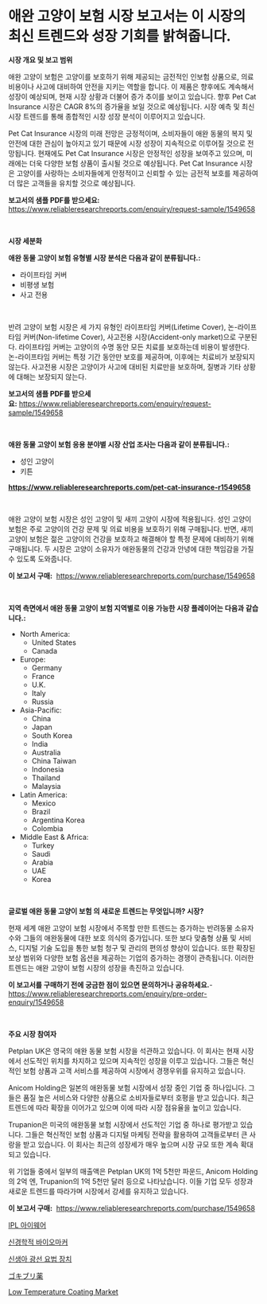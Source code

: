 <p><h1>애완 고양이 보험 시장 보고서는 이 시장의 최신 트렌드와 성장 기회를 밝혀줍니다.</h1></p><p><strong>시장 개요 및 보고 범위</strong></p>
<p><p>애완 고양이 보험은 고양이를 보호하기 위해 제공되는 금전적인 인보험 상품으로, 의료 비용이나 사고에 대비하여 안전을 지키는 역할을 합니다. 이 제품은 향후에도 계속해서 성장이 예상되며, 현재 시장 상황과 더불어 증가 추이를 보이고 있습니다. 향후 Pet Cat Insurance 시장은 CAGR 8%의 증가율을 보일 것으로 예상됩니다. 시장 예측 및 최신 시장 트렌드를 통해 종합적인 시장 성장 분석이 이루어지고 있습니다. </p><p>Pet Cat Insurance 시장의 미래 전망은 긍정적이며, 소비자들이 애완 동물의 복지 및 안전에 대한 관심이 높아지고 있기 때문에 시장 성장이 지속적으로 이루어질 것으로 전망됩니다. 현재에도 Pet Cat Insurance 시장은 안정적인 성장을 보여주고 있으며, 미래에는 더욱 다양한 보험 상품이 출시될 것으로 예상됩니다. Pet Cat Insurance 시장은 고양이를 사랑하는 소비자들에게 안정적이고 신뢰할 수 있는 금전적 보호를 제공하여 더 많은 고객들을 유치할 것으로 예상됩니다.</p></p>
<p><strong>보고서의 샘플 PDF를 받으세요:</strong> <a href="https://www.reliableresearchreports.com/enquiry/request-sample/1549658">https://www.reliableresearchreports.com/enquiry/request-sample/1549658</a></p>
<p>&nbsp;</p>
<p><strong>시장 세분화</strong></p>
<p><strong>애완 동물 고양이 보험 유형별 시장 분석은 다음과 같이 분류됩니다.:</strong></p>
<p><ul><li>라이프타임 커버</li><li>비평생 보험</li><li>사고 전용</li></ul></p>
<p>&nbsp;</p>
<p><p>반려 고양이 보험 시장은 세 가지 유형인 라이프타임 커버(Lifetime Cover), 논-라이프타임 커버(Non-lifetime Cover), 사고전용 시장(Accident-only market)으로 구분된다. 라이프타임 커버는 고양이의 수명 동안 모든 치료를 보호하는데 비용이 발생한다. 논-라이프타임 커버는 특정 기간 동안만 보호를 제공하며, 이후에는 치료비가 보장되지 않는다. 사고전용 시장은 고양이가 사고에 대비된 치료만을 보호하며, 질병과 기타 상황에 대해는 보장되지 않는다.</p></p>
<p><strong>보고서의 샘플 PDF를 받으세요:</strong>&nbsp;<a href="https://www.reliableresearchreports.com/enquiry/request-sample/1549658">https://www.reliableresearchreports.com/enquiry/request-sample/1549658</a></p>
<p>&nbsp;</p>
<p><strong> 애완 동물 고양이 보험 응용 분야별 시장 산업 조사는 다음과 같이 분류됩니다.:</strong></p>
<p><ul><li>성인 고양이</li><li>키튼</li></ul></p>
<p><strong><a href="https://www.reliableresearchreports.com/pet-cat-insurance-r1549658">https://www.reliableresearchreports.com/pet-cat-insurance-r1549658</a></strong></p>
<p>&nbsp;</p>
<p><p>애완 고양이 보험 시장은 성인 고양이 및 새끼 고양이 시장에 적용됩니다. 성인 고양이 보험은 주로 고양이의 건강 문제 및 의료 비용을 보호하기 위해 구매됩니다. 반면, 새끼 고양이 보험은 젊은 고양이의 건강을 보호하고 해결해야 할 특정 문제에 대비하기 위해 구매됩니다. 두 시장은 고양이 소유자가 애완동물의 건강과 안녕에 대한 책임감을 가질 수 있도록 도와줍니다.</p></p>
<p><strong>이 보고서 구매:</strong>&nbsp; <a href="https://www.reliableresearchreports.com/purchase/1549658">https://www.reliableresearchreports.com/purchase/1549658</a></p>
<p>&nbsp;</p>
<p><strong>지역 측면에서 애완 동물 고양이 보험 지역별로 이용 가능한 시장 플레이어는 다음과 같습니다.:</strong></p>
<p><ul>
    <li>
        North America:
        <ul>
            <li>United States</li>
            <li>Canada</li>
        </ul>
    </li>
    <li>
        Europe:
        <ul>
            <li>Germany</li>
            <li>France</li>
            <li>U.K.</li>
            <li>Italy</li>
            <li>Russia</li>
        </ul>
    </li>
    <li>
        Asia-Pacific:
        <ul>
            <li>China</li>
            <li>Japan</li>
            <li>South Korea</li>
            <li>India</li>
            <li>Australia</li>
            <li>China Taiwan</li>
            <li>Indonesia</li>
            <li>Thailand</li>
            <li>Malaysia</li>
        </ul>
    </li>
    <li>
        Latin America:
        <ul>
            <li>Mexico</li>
            <li>Brazil</li>
            <li>Argentina Korea</li>
            <li>Colombia</li>
        </ul>
    </li>
    <li>
        Middle East & Africa:
        <ul>
            <li>Turkey</li>
            <li>Saudi</li>
            <li>Arabia</li>
            <li>UAE</li>
            <li>Korea</li>
        </ul>
    </li>
    </ul></p>
<p>&nbsp;</p>
<p><strong>글로벌 애완 동물 고양이 보험 의 새로운 트렌드는 무엇입니까? 시장?</strong></p>
<p><p>현재 세계 애완 고양이 보험 시장에서 주목할 만한 트렌드는 증가하는 반려동물 소유자 수와 그들의 애완동물에 대한 보호 의식의 증가입니다. 또한 보다 맞춤형 상품 및 서비스, 디지털 기술 도입을 통한 보험 청구 및 관리의 편의성 향상이 있습니다. 또한 확장된 보상 범위와 다양한 보험 옵션을 제공하는 기업의 증가하는 경쟁이 관측됩니다. 이러한 트렌드는 애완 고양이 보험 시장의 성장을 촉진하고 있습니다.</p></p>
<p><strong>이 보고서를 구매하기 전에 궁금한 점이 있으면 문의하거나 공유하세요.</strong>- <a href="https://www.reliableresearchreports.com/enquiry/pre-order-enquiry/1549658">https://www.reliableresearchreports.com/enquiry/pre-order-enquiry/1549658</a></p>
<p>&nbsp;</p>
<p><strong>주요 시장 참여자</strong></p>
<p><p>Petplan UK은 영국의 애완 동물 보험 시장을 석관하고 있습니다. 이 회사는 현재 시장에서 선도적인 위치를 차지하고 있으며 지속적인 성장을 이루고 있습니다. 그들은 혁신적인 보험 상품과 고객 서비스를 제공하여 시장에서 경쟁우위를 유지하고 있습니다. </p><p>Anicom Holding은 일본의 애완동물 보험 시장에서 성장 중인 기업 중 하나입니다. 그들은 품질 높은 서비스와 다양한 상품으로 소비자들로부터 호평을 받고 있습니다. 최근 트렌드에 따라 확장을 이어가고 있으며 이에 따라 시장 점유율을 높이고 있습니다.</p><p>Trupanion은 미국의 애완동물 보험 시장에서 선도적인 기업 중 하나로 평가받고 있습니다. 그들은 혁신적인 보험 상품과 디지털 마케팅 전략을 활용하여 고객들로부터 큰 사랑을 받고 있습니다. 이 회사는 최근의 성장세가 매우 높으며 시장 규모 또한 계속 확대되고 있습니다.</p><p>위 기업들 중에서 일부의 매출액은 Petplan UK의 1억 5천만 파운드, Anicom Holding의 2억 엔, Trupanion의 1억 5천만 달러 등으로 나타났습니다. 이들 기업 모두 성장과 새로운 트렌드를 따라가며 시장에서 강세를 유지하고 있습니다.</p></p>
<p><strong>이 보고서 구매:</strong>&nbsp;&nbsp;<a href="https://www.reliableresearchreports.com/purchase/1549658">https://www.reliableresearchreports.com/purchase/1549658</a></p>
<p><p><a href="https://medium.com/@genius6587678/ipl-%EC%95%88%EA%B2%BD-%EC%8B%9C%EC%9E%A5-%EA%B2%BD%EC%9F%81-%EB%B6%84%EC%84%9D-%EC%8B%9C%EC%9E%A5-%EB%8F%99%ED%96%A5-%EB%B0%8F-2031%EB%85%84%EA%B9%8C%EC%A7%80%EC%9D%98-%EC%98%88%EC%B8%A1-0c8dbd62a74f">IPL 아이웨어</a></p><p><a href="https://github.com/vsoq0zknh59/Market-Research-Report-List-1/blob/main/515315616632.md">신경학적 바이오마커</a></p><p><a href="https://github.com/jntpkh496620/Market-Research-Report-List-1/blob/main/414607216631.md">신생아 광선 요법 장치</a></p><p><a href="https://medium.com/@susanjprice2023/%E3%82%B4%E3%82%AD%E3%83%96%E3%83%AA%E9%A7%86%E9%99%A4%E8%96%AC%E3%81%AE%E5%B8%82%E5%A0%B4%E3%83%AC%E3%83%9D%E3%83%BC%E3%83%88%E3%81%AF-%E3%81%93%E3%81%AE%E5%B8%82%E5%A0%B4%E3%81%AE%E6%9C%80%E6%96%B0%E3%83%88%E3%83%AC%E3%83%B3%E3%83%89%E3%81%A8%E6%88%90%E9%95%B7%E6%A9%9F%E4%BC%9A%E3%82%92%E6%98%8E%E3%82%89%E3%81%8B%E3%81%AB%E3%81%97%E3%81%A6%E3%81%84%E3%81%BE%E3%81%99-aa3004ff9508">ゴキブリ薬</a></p><p><a href="https://issuu.com/reportprime-2/docs/low-temperature-coating-market-size-2030.pptx">Low Temperature Coating Market</a></p></p>